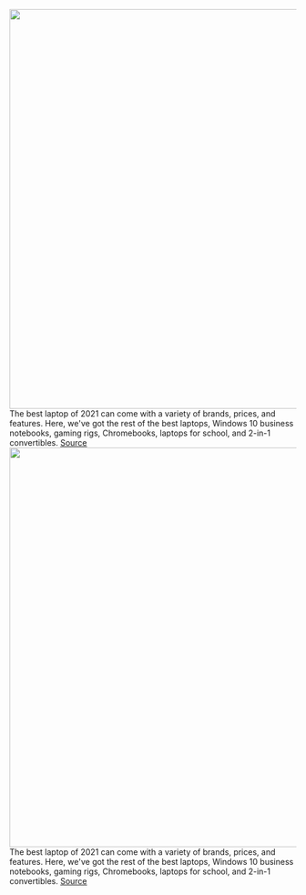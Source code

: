 <img src='https://cdn.vox-cdn.com/thumbor/2Mk3gqYh3y_JJE8jRpzHtDDzns4=/0x0:2040x1360/1200x675/filters:focal(857x517:1183x843)/cdn.vox-cdn.com/uploads/chorus_image/image/66770460/VRG_4013_Best_Laptop_Grid.0.jpg' width='700px' /><br/>
The best laptop of 2021 can come with a variety of brands, prices, and features. Here, we've got the rest of the best laptops, Windows 10 business notebooks, gaming rigs, Chromebooks, laptops for school, and 2-in-1 convertibles.
<a href='https://www.theverge.com/21250695/best-laptops'> Source <a/><img src='https://cdn.vox-cdn.com/thumbor/2Mk3gqYh3y_JJE8jRpzHtDDzns4=/0x0:2040x1360/1200x675/filters:focal(857x517:1183x843)/cdn.vox-cdn.com/uploads/chorus_image/image/66770460/VRG_4013_Best_Laptop_Grid.0.jpg' width='700px' /><br/>
The best laptop of 2021 can come with a variety of brands, prices, and features. Here, we've got the rest of the best laptops, Windows 10 business notebooks, gaming rigs, Chromebooks, laptops for school, and 2-in-1 convertibles.
<a href='https://www.theverge.com/21250695/best-laptops'> Source <a/>